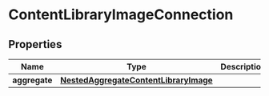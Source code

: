 

# ContentLibraryImageConnection


## Properties

Name | Type | Description | Notes
------------ | ------------- | ------------- | -------------
**aggregate** | [**NestedAggregateContentLibraryImage**](NestedAggregateContentLibraryImage.md) |  | 



